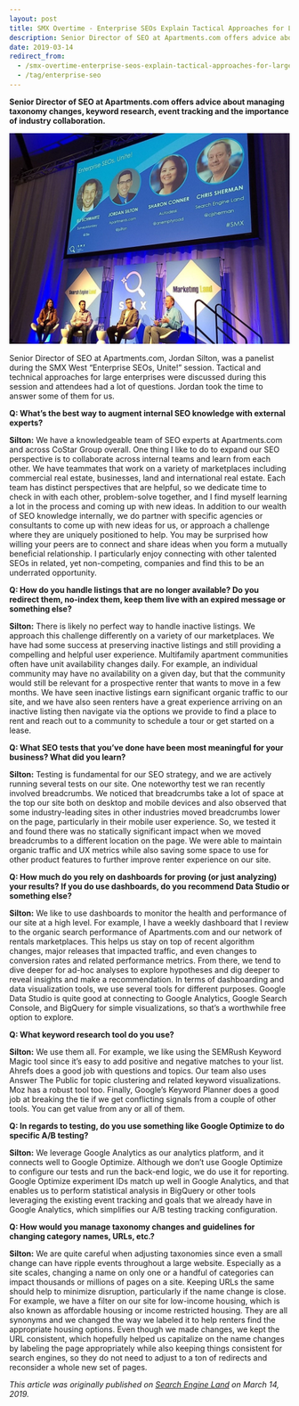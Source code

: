 ```yaml
---
layout: post
title: SMX Overtime - Enterprise SEOs Explain Tactical Approaches for Large Implementations
description: Senior Director of SEO at Apartments.com offers advice about managing taxonomy changes, keyword research, event tracking and the importance of industry collaboration.
date: 2019-03-14
redirect_from:
  - /smx-overtime-enterprise-seos-explain-tactical-approaches-for-large-implementations-c41211a2ceab
  - /tag/enterprise-seo
---
```


**Senior Director of SEO at Apartments.com offers advice about managing taxonomy changes, keyword research, event tracking and the importance of industry collaboration.**

![Enterprise SEOs Unite - Panel at SMX West 2019](/images/enterprise-seos-unite-panel.jpeg)

Senior Director of SEO at Apartments.com, Jordan Silton, was a panelist during the SMX West “Enterprise SEOs, Unite!” session. Tactical and technical approaches for large enterprises were discussed during this session and attendees had a lot of questions. Jordan took the time to answer some of them for us.

**Q: What’s the best way to augment internal SEO knowledge with external experts?**

**Silton:** We have a knowledgeable team of SEO experts at Apartments.com and across CoStar Group overall. One thing I like to do to expand our SEO perspective is to collaborate across internal teams and learn from each other. We have teammates that work on a variety of marketplaces including commercial real estate, businesses, land and international real estate. Each team has distinct perspectives that are helpful, so we dedicate time to check in with each other, problem-solve together, and I find myself learning a lot in the process and coming up with new ideas. In addition to our wealth of SEO knowledge internally, we do partner with specific agencies or consultants to come up with new ideas for us, or approach a challenge where they are uniquely positioned to help. You may be surprised how willing your peers are to connect and share ideas when you form a mutually beneficial relationship. I particularly enjoy connecting with other talented SEOs in related, yet non-competing, companies and find this to be an underrated opportunity.

**Q: How do you handle listings that are no longer available? Do you redirect them, no-index them, keep them live with an expired message or something else?**

**Silton:** There is likely no perfect way to handle inactive listings. We approach this challenge differently on a variety of our marketplaces. We have had some success at preserving inactive listings and still providing a compelling and helpful user experience. Multifamily apartment communities often have unit availability changes daily. For example, an individual community may have no availability on a given day, but that the community would still be relevant for a prospective renter that wants to move in a few months. We have seen inactive listings earn significant organic traffic to our site, and we have also seen renters have a great experience arriving on an inactive listing then navigate via the options we provide to find a place to rent and reach out to a community to schedule a tour or get started on a lease.

**Q: What SEO tests that you’ve done have been most meaningful for your business? What did you learn?**

**Silton:** Testing is fundamental for our SEO strategy, and we are actively running several tests on our site. One noteworthy test we ran recently involved breadcrumbs. We noticed that breadcrumbs take a lot of space at the top our site both on desktop and mobile devices and also observed that some industry-leading sites in other industries moved breadcrumbs lower on the page, particularly in their mobile user experience. So, we tested it and found there was no statically significant impact when we moved breadcrumbs to a different location on the page. We were able to maintain organic traffic and UX metrics while also saving some space to use for other product features to further improve renter experience on our site.

**Q: How much do you rely on dashboards for proving (or just analyzing) your results? If you do use dashboards, do you recommend Data Studio or something else?**

**Silton:** We like to use dashboards to monitor the health and performance of our site at a high level. For example, I have a weekly dashboard that I review to the organic search performance of Apartments.com and our network of rentals marketplaces. This helps us stay on top of recent algorithm changes, major releases that impacted traffic, and even changes to conversion rates and related performance metrics. From there, we tend to dive deeper for ad-hoc analyses to explore hypotheses and dig deeper to reveal insights and make a recommendation. In terms of dashboarding and data visualization tools, we use several tools for different purposes. Google Data Studio is quite good at connecting to Google Analytics, Google Search Console, and BigQuery for simple visualizations, so that’s a worthwhile free option to explore.

**Q: What keyword research tool do you use?**

**Silton:** We use them all. For example, we like using the SEMRush Keyword Magic tool since it’s easy to add positive and negative matches to your list. Ahrefs does a good job with questions and topics. Our team also uses Answer The Public for topic clustering and related keyword visualizations. Moz has a robust tool too. Finally, Google’s Keyword Planner does a good job at breaking the tie if we get conflicting signals from a couple of other tools. You can get value from any or all of them.

**Q: In regards to testing, do you use something like Google Optimize to do specific A/B testing?**

**Silton:** We leverage Google Analytics as our analytics platform, and it connects well to Google Optimize. Although we don’t use Google Optimize to configure our tests and run the back-end logic, we do use it for reporting. Google Optimize experiment IDs match up well in Google Analytics, and that enables us to perform statistical analysis in BigQuery or other tools leveraging the existing event tracking and goals that we already have in Google Analytics, which simplifies our A/B testing tracking configuration.

**Q: How would you manage taxonomy changes and guidelines for changing category names, URLs, etc.?**

**Silton:** We are quite careful when adjusting taxonomies since even a small change can have ripple events throughout a large website. Especially as a site scales, changing a name on only one or a handful of categories can impact thousands or millions of pages on a site. Keeping URLs the same should help to minimize disruption, particularly if the name change is close. For example, we have a filter on our site for low-income housing, which is also known as affordable housing or income restricted housing. They are all synonyms and we changed the way we labeled it to help renters find the appropriate housing options. Even though we made changes, we kept the URL consistent, which hopefully helped us capitalize on the name changes by labeling the page appropriately while also keeping things consistent for search engines, so they do not need to adjust to a ton of redirects and reconsider a whole new set of pages.

*This article was originally published on [Search Engine Land](https://searchengineland.com/smx-overtime-enterprise-seos-explain-tactical-approaches-for-large-implementations-313999) on March 14, 2019.*